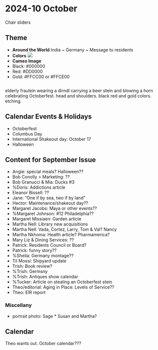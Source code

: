 # 2024-10 October

Chair sliders
## Theme

* **Around the World** India \~ Germany \~ Message to residents
* **Colors** ![](media/b6a03c23d5ba5bab98291f927d69b498.png)
* **Cameo Image**
* Black: #000000
* Red: #DD0000
* Gold: #FFCC00 or #FFCE00
<img src="media/b6a03c23d5ba5bab98291f927d69b498.png" alt="">

elderly fraulein wearing a dirndl carrying a beer stein and blowing a horn celebrating Octoberfest. head and shoulders. black red and gold colors. etching.

## Calendar Events &amp; Holidays

* Octoberfest
* Columbus Day
* International Shakeout day: October 17
* Halloween

## Content for September Issue

* Angie: special meals? Halloween??
* Bob Conolly &gt; Marketing: ??
* Bob Granucci &amp; Mia: Ducks #3
* %Doris: Addictions article
* Eleanor Bissell: ??
* Jane: “One if by sea, two if by land”
* Hector: Maintenance/shakeout day??
* Margaret Jacobs: Maya or other events??
* %Margaret Johnson: #12 Philadelphia??
* Margaret Missiaen: Garden article
* Martha Nell: Library new acquisitions
* Martha Nell: Vada, Cortez, Larry, Tom &amp; Val? Nancy
* Martha Nkhoma: Health article? Pharmamerica?
* Mary Liz &amp; Dining Services: ??
* Patrick: Residents Council or Board?
* Patrick: funny story??
* %Sheila: Germany montage??
* Til Mossi: Shipyard update
* Trish: Book review?
* %Trish: Germsny
* %Trish: Antiques show calendar
* %Tucker: Article on stealing an Octoberfest stein
* Theo/editorial: Aging in Place: Levels of Service??
* Theo: EIR report

### Miscellany

* portrait photo: Sage&nbsp;* Susan and Martha?

## Calendar

Theo wants out. October calendar???